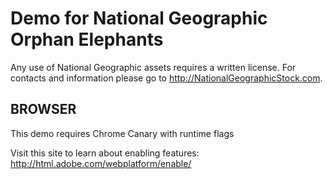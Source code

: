 Demo for National Geographic Orphan Elephants
========================

Any use of National Geographic assets requires a written license. For contacts and information please go to http://NationalGeographicStock.com.

BROWSER
-------
This demo requires Chrome Canary with runtime flags

Visit this site to learn about enabling features:
http://html.adobe.com/webplatform/enable/